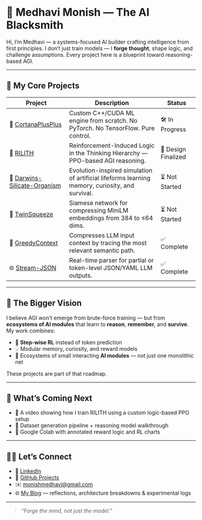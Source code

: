 # 👋 Medhavi Monish — The AI Blacksmith

Hi, I’m Medhavi — a systems-focused AI builder crafting intelligence from first principles.
I don’t just train models — I **forge thought**, shape logic, and challenge assumptions.
Every project here is a blueprint toward reasoning-based AGI.

---

## 🔩 My Core Projects

| Project                                                                                    | Description                                                                                     | Status              |
| ------------------------------------------------------------------------------------------ | ----------------------------------------------------------------------------------------------- | ------------------- |
| 🔧 [CortanaPlusPlus](https://github.com/MedhaviMonish/CortanaPlusPlus)                     | Custom C++/CUDA ML engine from scratch. No PyTorch. No TensorFlow. Pure control.                | 🛠 In Progress      |
| 🧠 [RILITH](https://github.com/MedhaviMonish/RILITH)                                       | Reinforcement-Induced Logic in the Thinking Hierarchy — PPO-based AGI reasoning.                | 🧪 Design Finalized |
| 🌱 [Darwins-Silicate-Organism](https://github.com/MedhaviMonish/Darwins-Silicate-Organism) | Evolution-inspired simulation of artificial lifeforms learning memory, curiosity, and survival. | ⏳ Not Started       |
| 🧬 [TwinSqueeze](https://github.com/MedhaviMonish/TwinSqueeze)                             | Siamese network for compressing MiniLM embeddings from 384 to ≤64 dims.                         | ⏳ Not Started       |
| 🧩 [GreedyContext](https://github.com/MedhaviMonish/GreedyContext)                         | Compresses LLM input context by tracing the most relevant semantic path.                        | ✅ Complete          |
| 🌐 [Stream-JSON](https://github.com/MedhaviMonish/Stream-JSON)                             | Real-time parser for partial or token-level JSON/YAML LLM outputs.                              | ✅ Complete          |

---

## 🧬 The Bigger Vision

I believe AGI won’t emerge from brute-force training — but from **ecosystems of AI modules** that learn to **reason**, **remember**, and **survive**.
My work combines:

* 🧠 **Step-wise RL** instead of token prediction
* 💡 Modular memory, curiosity, and reward models
* 🔁 Ecosystems of small interacting **AI modules** — not just one monolithic net

These projects are part of that roadmap.

---

## 🔭 What’s Coming Next

* 🎥 A video showing how I train RILITH using a custom logic-based PPO setup
* 🧪 Dataset generation pipeline + reasoning model walkthrough
* 📓 Google Colab with annotated reward logic and RL charts

---

## 🧙‍♂️ Let’s Connect

* 💬 [LinkedIn](https://www.linkedin.com/in/medhavi-monish-a327ba169/)
* 🧠 [GitHub Projects](https://github.com/MedhaviMonish?tab=repositories)
* ✉️ [monishmedhavi@gmail.com](mailto:monishmedhavi@gmail.com)
* 🌐 [My Blog](https://medhavimonish.github.io/) — reflections, architecture breakdowns & experimental logs

---

> *“Forge the mind, not just the model.”*
